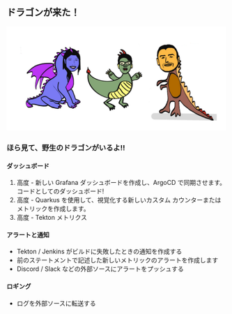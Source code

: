 ## ドラゴンが来た！

![oh-look-another-dragon](../images/oh-look-dragons.png)

### ほら見て、野生のドラゴンがいるよ!!

#### ダッシュボード

1. 高度 - 新しい Grafana ダッシュボードを作成し、ArgoCD で同期させます。コードとしてのダッシュボード!
2. 高度 - Quarkus を使用して、視覚化する新しいカスタム カウンターまたはメトリックを作成します。
3. 高度 - Tekton メトリクス

#### アラートと通知

- Tekton / Jenkins がビルドに失敗したときの通知を作成する
- 前のステートメントで記述した新しいメトリックのアラートを作成します
- Discord / Slack などの外部ソースにアラートをプッシュする

#### ロギング

- ログを外部ソースに転送する
